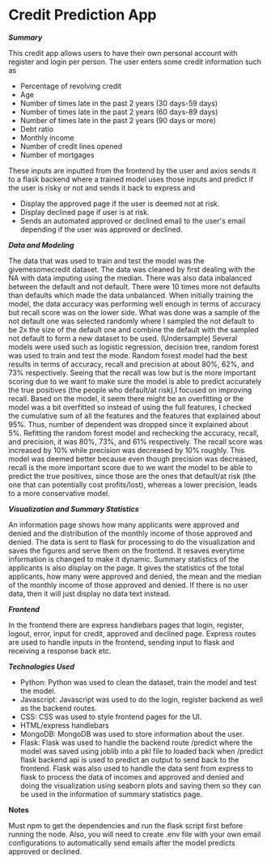 # Credit Prediction App

***Summary***

This credit app allows users to have their own personal account with register and login per person. The user enters some credit information such as
- Percentage of revolving credit 
- Age
- Number of times late in the past 2 years (30 days-59 days) 
- Number of times late in the past 2 years (60 days-89 days) 
- Number of times late in the past 2 years (90 days or more)
- Debt ratio
- Monthly income
- Number of credit lines opened
- Number of mortgages 

These inputs are inputted from the frontend by the user and axios sends it to a flask backend where a trained model uses those inputs and predict if the user is risky or not and sends it back to express and 
- Display the approved page if the user is deemed not at risk.
- Display declined page if user is at risk.
- Sends an automated approved or declined email to the user's email depending if the user was approved or declined.

***Data and Modeling***

The data that was used to train and test the model was the givemesomecredit dataset. The data was cleaned by first dealing with the NA with data imputing using the median. There was also data inbalanced between the default and not default. There were 10 times more not defaults than defaults which made the data unbalanced. When initially training the model, the data accuracy was performing well enough in terms of accuracy but recall score was on the lower side. What was done was a sample of the not default one was selected randomly where I sampled the not default to be 2x the size of the default one and combine the default with the sampled not default to form a new dataset to be used. (Undersample) Several models were used such as logistic regression, decision tree, random forest was used to train and test the mode. Random forest model had the best results in terms of accuracy, recall and precision at about 80%, 62%, and 73% respectively. Seeing that the recall was low but is the more important scoring due to we want to make sure the model is able to predict accurately the true positives (the people who default/at risk),I focused on improving recall. Based on the model, it seem there might be an overfitting or the model was a bit overfitted so instead of using the full features, I checked the cumulative sum of all the features and the features that explained about 95%. Thus, number of dependent was dropped since it explained about 5%. Refitting the random forest model and rechecking the accuracy, recall, and precision, it was 80%, 73%, and 61% respectively. The recall score was increased by 10% while precision was decreased by 10% roughly. This model was deemed better because even though precision was decreased, recall is the more important score due to we want the model to be able to predict the true positives, since those are the ones that default/at risk (the one that can potentially cost profits/lost), whereas a lower precision, leads to a more conservative model. 

***Visualization and Summary Statistics***

An information page shows how many applicants were approved and denied and the distribution of the monthly income of those approved and denied. The data is sent to flask for processing to do the visualization and saves the figures and serve them on the frontend. It resaves everytime information is changed to make it dynamic. Summary statistics of the applicants is also display on the page. It gives the statistics of the total applicants, how many were approved and denied, the mean and the median of the monthly income of those approved and denied. If there is no user data, then it will just display no data text instead.

***Frontend***

In the frontend there are express handlebars pages that login, register, logout, error, input for credit, approved and declined page. Express routes are used to handle inputs in the frontend, sending input to flask and receiving a response back etc. 

***Technologies Used***

- Python: Python was used to clean the dataset, train the model and test the model.
- Javascript: Javascript was used to do the login, register backend as well as the backend routes. 
- CSS: CSS was used to style frontend pages for the UI. 
- HTML/express handlebars
- MongoDB: MongoDB was used to store information about the user.
- Flask: Flask was used to handle the backend route /predict where the model was saved using joblib into a pkl file to loaded back when /predict flask backend api is used to predict an output to send back to the frontend. Flask was also used to handle the data sent from express to flask to process the data of incomes and approved and denied and doing the visualization using seaborn plots and saving them so they can be used in the information of summary statistics page.
  


**Notes**

  Must npm to get the dependencies and run the flask script first before running the node. Also, you will need to create .env file with your own email configurations to automatically    send emails after the model predicts approved or declined. 


  

